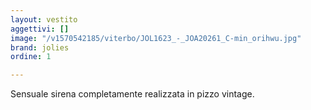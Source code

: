 ```yaml
---
layout: vestito
aggettivi: []
image: "/v1570542185/viterbo/JOL1623_-_JOA20261_C-min_orihwu.jpg"
brand: jolies
ordine: 1

---
```

Sensuale sirena completamente realizzata in pizzo vintage.